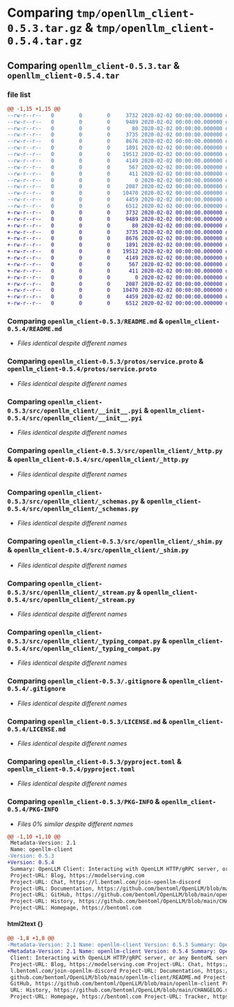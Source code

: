 # Comparing `tmp/openllm_client-0.5.3.tar.gz` & `tmp/openllm_client-0.5.4.tar.gz`

## Comparing `openllm_client-0.5.3.tar` & `openllm_client-0.5.4.tar`

### file list

```diff
@@ -1,15 +1,15 @@
--rw-r--r--   0        0        0     3732 2020-02-02 00:00:00.000000 openllm_client-0.5.3/README.md
--rw-r--r--   0        0        0     9489 2020-02-02 00:00:00.000000 openllm_client-0.5.3/protos/service.proto
--rw-r--r--   0        0        0       80 2020-02-02 00:00:00.000000 openllm_client-0.5.3/src/openllm_client/__init__.py
--rw-r--r--   0        0        0     3735 2020-02-02 00:00:00.000000 openllm_client-0.5.3/src/openllm_client/__init__.pyi
--rw-r--r--   0        0        0     8676 2020-02-02 00:00:00.000000 openllm_client-0.5.3/src/openllm_client/_http.py
--rw-r--r--   0        0        0     1891 2020-02-02 00:00:00.000000 openllm_client-0.5.3/src/openllm_client/_schemas.py
--rw-r--r--   0        0        0    19512 2020-02-02 00:00:00.000000 openllm_client-0.5.3/src/openllm_client/_shim.py
--rw-r--r--   0        0        0     4149 2020-02-02 00:00:00.000000 openllm_client-0.5.3/src/openllm_client/_stream.py
--rw-r--r--   0        0        0      567 2020-02-02 00:00:00.000000 openllm_client-0.5.3/src/openllm_client/_typing_compat.py
--rw-r--r--   0        0        0      411 2020-02-02 00:00:00.000000 openllm_client-0.5.3/src/openllm_client/_version.py
--rw-r--r--   0        0        0        0 2020-02-02 00:00:00.000000 openllm_client-0.5.3/src/openllm_client/py.typed
--rw-r--r--   0        0        0     2087 2020-02-02 00:00:00.000000 openllm_client-0.5.3/.gitignore
--rw-r--r--   0        0        0    10470 2020-02-02 00:00:00.000000 openllm_client-0.5.3/LICENSE.md
--rw-r--r--   0        0        0     4459 2020-02-02 00:00:00.000000 openllm_client-0.5.3/pyproject.toml
--rw-r--r--   0        0        0     6512 2020-02-02 00:00:00.000000 openllm_client-0.5.3/PKG-INFO
+-rw-r--r--   0        0        0     3732 2020-02-02 00:00:00.000000 openllm_client-0.5.4/README.md
+-rw-r--r--   0        0        0     9489 2020-02-02 00:00:00.000000 openllm_client-0.5.4/protos/service.proto
+-rw-r--r--   0        0        0       80 2020-02-02 00:00:00.000000 openllm_client-0.5.4/src/openllm_client/__init__.py
+-rw-r--r--   0        0        0     3735 2020-02-02 00:00:00.000000 openllm_client-0.5.4/src/openllm_client/__init__.pyi
+-rw-r--r--   0        0        0     8676 2020-02-02 00:00:00.000000 openllm_client-0.5.4/src/openllm_client/_http.py
+-rw-r--r--   0        0        0     1891 2020-02-02 00:00:00.000000 openllm_client-0.5.4/src/openllm_client/_schemas.py
+-rw-r--r--   0        0        0    19512 2020-02-02 00:00:00.000000 openllm_client-0.5.4/src/openllm_client/_shim.py
+-rw-r--r--   0        0        0     4149 2020-02-02 00:00:00.000000 openllm_client-0.5.4/src/openllm_client/_stream.py
+-rw-r--r--   0        0        0      567 2020-02-02 00:00:00.000000 openllm_client-0.5.4/src/openllm_client/_typing_compat.py
+-rw-r--r--   0        0        0      411 2020-02-02 00:00:00.000000 openllm_client-0.5.4/src/openllm_client/_version.py
+-rw-r--r--   0        0        0        0 2020-02-02 00:00:00.000000 openllm_client-0.5.4/src/openllm_client/py.typed
+-rw-r--r--   0        0        0     2087 2020-02-02 00:00:00.000000 openllm_client-0.5.4/.gitignore
+-rw-r--r--   0        0        0    10470 2020-02-02 00:00:00.000000 openllm_client-0.5.4/LICENSE.md
+-rw-r--r--   0        0        0     4459 2020-02-02 00:00:00.000000 openllm_client-0.5.4/pyproject.toml
+-rw-r--r--   0        0        0     6512 2020-02-02 00:00:00.000000 openllm_client-0.5.4/PKG-INFO
```

### Comparing `openllm_client-0.5.3/README.md` & `openllm_client-0.5.4/README.md`

 * *Files identical despite different names*

### Comparing `openllm_client-0.5.3/protos/service.proto` & `openllm_client-0.5.4/protos/service.proto`

 * *Files identical despite different names*

### Comparing `openllm_client-0.5.3/src/openllm_client/__init__.pyi` & `openllm_client-0.5.4/src/openllm_client/__init__.pyi`

 * *Files identical despite different names*

### Comparing `openllm_client-0.5.3/src/openllm_client/_http.py` & `openllm_client-0.5.4/src/openllm_client/_http.py`

 * *Files identical despite different names*

### Comparing `openllm_client-0.5.3/src/openllm_client/_schemas.py` & `openllm_client-0.5.4/src/openllm_client/_schemas.py`

 * *Files identical despite different names*

### Comparing `openllm_client-0.5.3/src/openllm_client/_shim.py` & `openllm_client-0.5.4/src/openllm_client/_shim.py`

 * *Files identical despite different names*

### Comparing `openllm_client-0.5.3/src/openllm_client/_stream.py` & `openllm_client-0.5.4/src/openllm_client/_stream.py`

 * *Files identical despite different names*

### Comparing `openllm_client-0.5.3/src/openllm_client/_typing_compat.py` & `openllm_client-0.5.4/src/openllm_client/_typing_compat.py`

 * *Files identical despite different names*

### Comparing `openllm_client-0.5.3/.gitignore` & `openllm_client-0.5.4/.gitignore`

 * *Files identical despite different names*

### Comparing `openllm_client-0.5.3/LICENSE.md` & `openllm_client-0.5.4/LICENSE.md`

 * *Files identical despite different names*

### Comparing `openllm_client-0.5.3/pyproject.toml` & `openllm_client-0.5.4/pyproject.toml`

 * *Files identical despite different names*

### Comparing `openllm_client-0.5.3/PKG-INFO` & `openllm_client-0.5.4/PKG-INFO`

 * *Files 0% similar despite different names*

```diff
@@ -1,10 +1,10 @@
 Metadata-Version: 2.1
 Name: openllm-client
-Version: 0.5.3
+Version: 0.5.4
 Summary: OpenLLM Client: Interacting with OpenLLM HTTP/gRPC server, or any BentoML server.
 Project-URL: Blog, https://modelserving.com
 Project-URL: Chat, https://l.bentoml.com/join-openllm-discord
 Project-URL: Documentation, https://github.com/bentoml/OpenLLM/blob/main/openllm-client/README.md
 Project-URL: GitHub, https://github.com/bentoml/OpenLLM/blob/main/openllm-client
 Project-URL: History, https://github.com/bentoml/OpenLLM/blob/main/CHANGELOG.md
 Project-URL: Homepage, https://bentoml.com
```

#### html2text {}

```diff
@@ -1,8 +1,8 @@
-Metadata-Version: 2.1 Name: openllm-client Version: 0.5.3 Summary: OpenLLM
+Metadata-Version: 2.1 Name: openllm-client Version: 0.5.4 Summary: OpenLLM
 Client: Interacting with OpenLLM HTTP/gRPC server, or any BentoML server.
 Project-URL: Blog, https://modelserving.com Project-URL: Chat, https://
 l.bentoml.com/join-openllm-discord Project-URL: Documentation, https://
 github.com/bentoml/OpenLLM/blob/main/openllm-client/README.md Project-URL:
 GitHub, https://github.com/bentoml/OpenLLM/blob/main/openllm-client Project-
 URL: History, https://github.com/bentoml/OpenLLM/blob/main/CHANGELOG.md
 Project-URL: Homepage, https://bentoml.com Project-URL: Tracker, https://
```

